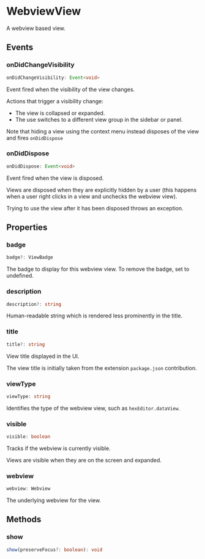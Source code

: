# WebviewView

A webview based view.

## Events

### onDidChangeVisibility

```typescript
onDidChangeVisibility: Event<void>
```

Event fired when the visibility of the view changes.

Actions that trigger a visibility change:

+ The view is collapsed or expanded.
+ The use switches to a different view group in the sidebar or panel.

Note that hiding a view using the context menu instead disposes of the view and fires `onDidDispose`

### onDidDispose

```typescript
onDidDispose: Event<void>
```

Event fired when the view is disposed.

Views are disposed when they are explicitly hidden by a user
(this happens when a user right clicks in a view and unchecks the webview view).

Trying to use the view after it has been disposed throws an exception.

## Properties

### badge

```typescript
badge?: ViewBadge
```

The badge to display for this webview view.
To remove the badge, set to undefined.

### description

```typescript
description?: string
```

Human-readable string which is rendered less prominently in the title.

### title

```typescript
title?: string
```

View title displayed in the UI.

The view title is initially taken from the extension `package.json` contribution.

### viewType

```typescript
viewType: string
```

Identifies the type of the webview view, such as `hexEditor.dataView`.

### visible

```typescript
visible: boolean
```

Tracks if the webview is currently visible.

Views are visible when they are on the screen and expanded.

### webview

```typescript
webview: Webview
```

The underlying webview for the view.

## Methods

### show

```typescript
show(preserveFocus?: boolean): void
```

[Event]: EventT.md
[Webview]: Webview.md
[ViewBadge]: ViewBadge.md
